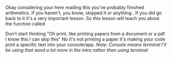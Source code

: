 

Okay considering your here reading this you've probably finished arithmetics. If you haven't, you know, skipped it or anything.. If you did go back to it it's a very important lesson. So this lesson will teach you about the function called


Don't start thinking "Oh print, like printing papers from a document or a pdf I know this I can skip this" No it's not printing a paper it's making your code print a specific text into your console/app. *Note: Console means terminal I'll be using that word a lot more in the intro rather than using terminal* 

